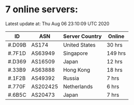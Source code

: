 # 7 online servers:

Latest update at: Thu Aug 06 23:10:09 UTC 2020

| ID | ASN | Server Country | Online |
| -- | --- | -------------- | ------ |
| #.D09B | AS174 | United States | 30 hrs |
| #.7F1D | AS63949 | Singapore | 149 hrs |
| #.D369 | AS16509 | Japan | 12 hrs |
| #.33B9 | AS63888 | Hong Kong | 18 hrs |
| #.1F2B | AS49392 | Russia | 7 hrs |
| #.770F | AS202425 | Netherlands | 6 hrs |
| #.6B5C | AS20473 | Japan | 7 hrs |

